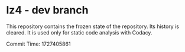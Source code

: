 # lz4 - dev branch

This repository contains the frozen state of the repository.
Its history is cleared. It is used only for static code
analysis with Codacy.

Commit Time: 1727405861